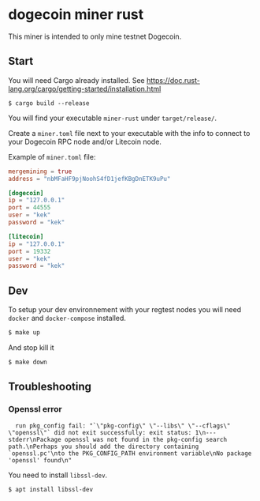 # dogecoin miner rust

This miner is intended to only mine testnet Dogecoin.

## Start

You will need Cargo already installed. See https://doc.rust-lang.org/cargo/getting-started/installation.html

```
$ cargo build --release
```

You will find your executable `miner-rust` under `target/release/`.

Create a `miner.toml` file next to your executable with the info to connect to your Dogecoin RPC node and/or Litecoin node.

Example of `miner.toml` file:
```toml
mergemining = true
address = "nbMFaHF9pjNoohS4fD1jefKBgDnETK9uPu"

[dogecoin]
ip = "127.0.0.1"
port = 44555
user = "kek"
password = "kek"

[litecoin]
ip = "127.0.0.1"
port = 19332
user = "kek"
password = "kek"
```

## Dev

To setup your dev environnement with your regtest nodes you will need `docker` and `docker-compose` installed.

```bash
$ make up
```

And stop kill it
```bash
$ make down
```

## Troubleshooting

### Openssl error

```
  run pkg_config fail: "`\"pkg-config\" \"--libs\" \"--cflags\" \"openssl\"` did not exit successfully: exit status: 1\n--- stderr\nPackage openssl was not found in the pkg-config search path.\nPerhaps you should add the directory containing `openssl.pc'\nto the PKG_CONFIG_PATH environment variable\nNo package 'openssl' found\n"
```

You need to install `libssl-dev`.
```
$ apt install libssl-dev
```
